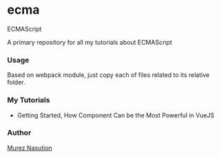 # ecma
ECMAScript

A primary repository for all my tutorials about ECMAScript

### Usage

Based on webpack module, just copy each of files related to its relative folder.

### My Tutorials
* Getting Started, How Component Can be the Most Powerful in VueJS

### Author
[Murez Nasution](https://www.facebook.com/murez.nasution)
